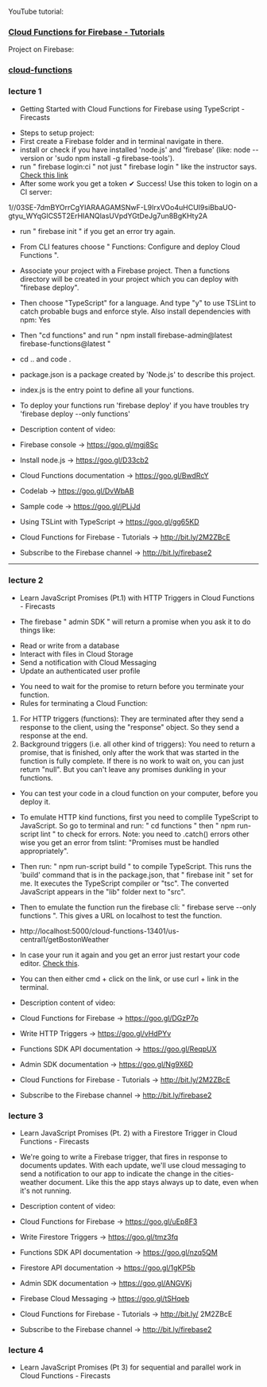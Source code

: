 YouTube tutorial: 
### [Cloud Functions for Firebase - Tutorials](https://www.youtube.com/watch?v=DYfP-UIKxH0&list=PLl-K7zZEsYLkPZHe41m4jfAxUi0JjLgSM&index=1)

Project on Firebase:
### [cloud-functions](https://console.firebase.google.com/u/0/project/cloud-functions-13401/overview)

### lecture 1
- Getting Started with Cloud Functions for Firebase using TypeScript - Firecasts
* Steps to setup project:
* First create a Firebase folder and in terminal navigate in there.
* install or check if you have installed 'node.js' and 'firebase' (like: node --version or 'sudo npm install -g firebase-tools').
* run " firebase login:ci " not just " firebase login " like the instructor says. [Check this link](https://stackoverflow.com/questions/33939143/firebase-tools-login-from-command-line)
* After some work you get a token
✔  Success! Use this token to login on a CI server:

1//03SE-7dmBYOrrCgYIARAAGAMSNwF-L9IrxVOo4uHCUI9siBbaUO-gtyu_WYqGlCS5T2ErHIANQlasUVpdYGtDeJg7un8BgKHty2A

* run " firebase init " if you get an error try again.
* From CLI features choose " Functions: Configure and deploy Cloud Functions ".
* Associate your project with a Firebase project. Then a functions directory will be created in your project which you can deploy with "firebase deploy".
* Then choose "TypeScript" for a language. And type "y" to use TSLint to catch probable bugs and enforce style. Also install dependencies with npm: Yes
* Then "cd functions" and run " npm install firebase-admin@latest firebase-functions@latest "
* cd .. and code .


* package.json is a package created by 'Node.js' to describe this project.
* index.js is the entry point to define all your functions.
* To deploy your functions run 'firebase deploy' if you have troubles try 'firebase deploy --only functions'

* Description content of video:
* Firebase console → https://goo.gl/mgj8Sc
* Install node.js → https://goo.gl/D33cb2
* Cloud Functions documentation → https://goo.gl/BwdRcY
* Codelab → https://goo.gl/DvWbAB
* Sample code → https://goo.gl/jPLjJd
* Using TSLint with TypeScript → https://goo.gl/gg65KD

* Cloud Functions for Firebase - Tutorials → http://bit.ly/2M2ZBcE
* Subscribe to the Firebase channel → http://bit.ly/firebase2
---

### lecture 2
- Learn JavaScript Promises (Pt.1) with HTTP Triggers in Cloud Functions - Firecasts
* The firebase " admin SDK " will return a promise when you ask it to do things like: 
- Read or write from a database
- Interact with files in Cloud Storage
- Send a notification with Cloud Messaging
- Update an authenticated user profile
* You need to wait for the promise to return before you terminate your function.
* Rules for terminating a Cloud Function:
1. For HTTP triggers (functions): They are terminated after they send a response to the client, using the "response" object. So they send a response at the end.
2. Background triggers (i.e. all other kind of triggers): You need to return a promise, that is finished, only after the work that was started in the function is fully complete. If there is no work to wait on, you can just return "null". But you can't leave any promises dunkling in your functions.

- You can test your code in a cloud function on your computer, before you deploy it.
* To emulate HTTP kind functions, first you need to complile TypeScript to JavaScript. So go to terminal and run: " cd functions " then " npm run-script lint " to check for errors. Note: you need to .catch() errors other wise  you get an error from tslint: "Promises must be handled appropriately".
* Then run: " npm run-script build " to compile TypeScript. This runs the 'build' command that is in the package.json, that " firebase init " set for me. It executes the TypeScript compiler or "tsc". The converted JavaScript appears in the "lib" folder next to "src".
* Then to emulate the function run the firebase cli: " firebase serve --only functions ". This gives a URL on localhost to test the function.
* http://localhost:5000/cloud-functions-13401/us-central1/getBostonWeather
* In case your run it again and you get an error just restart your code editor. [Check this](https://stackoverflow.com/questions/57537355/firebase-serve-error-port-5000-is-not-open-could-not-start-functions-emulator). 
* You can then either cmd + click on the link, or use curl + link in the terminal.

* Description content of video:
* Cloud Functions for Firebase → https://goo.gl/DGzP7p
* Write HTTP Triggers → https://goo.gl/vHdPYv
* Functions SDK API documentation → https://goo.gl/ReqpUX
* Admin SDK documentation → https://goo.gl/Ng9X6D

* Cloud Functions for Firebase - Tutorials → http://bit.ly/2M2ZBcE
* Subscribe to the Firebase channel → http://bit.ly/firebase2

### lecture 3
- Learn JavaScript Promises (Pt. 2) with a Firestore Trigger in Cloud Functions - Firecasts
* We're going to write a Firebase trigger, that fires in response to documents updates. With each update, we'll use cloud messaging to send a notification to our app to indicate
the change in the cities-weather document. Like this the app stays always up to date, even when it's not running.

* Description content of video:
* Cloud Functions for Firebase → https://goo.gl/uEp8F3
* Write Firestore Triggers → https://goo.gl/tmz3fq
* Functions SDK API documentation → https://goo.gl/nzq5QM
* Firestore API documentation → https://goo.gl/1gKP5b
* Admin SDK documentation → https://goo.gl/ANGVKj
* Firebase Cloud Messaging → https://goo.gl/tSHqeb

* Cloud Functions for Firebase - Tutorials → http://bit.ly/ 2M2ZBcE
* Subscribe to the Firebase channel → http://bit.ly/firebase2

### lecture 4
- Learn JavaScript Promises (Pt 3) for sequential and parallel work in Cloud Functions - Firecasts






